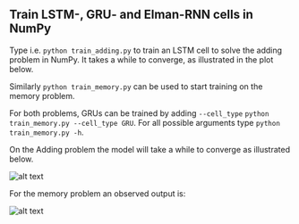 Train LSTM-, GRU- and Elman-RNN cells in NumPy
----------------------------------------------

Type i.e. ```python train_adding.py``` to train an LSTM cell to solve the adding problem in NumPy. It takes a while to converge,
as illustrated in the plot below.

Similarly ```python train_memory.py``` can be used to start training
on the memory problem. 

For both problems, GRUs can be trained by adding ```--cell_type```
```python train_memory.py --cell_type GRU```.
For all possible arguments type 
```python train_memory.py -h```. 

On the Adding problem the model will take a while to converge
as illustrated below.

![alt text](loss_adding_lstm.png "LSTM-Adding")

For the memory problem an observed output is:

![alt text](loss_memory_lstm.png "LSTM-Memory")
